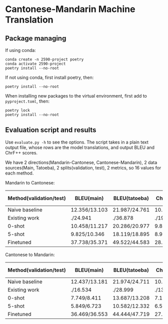 # Cantonese-Mandarin Machine Translation

## Package managing

If using conda:

```
conda create -n 2590-project poetry
conda activate 2590-project
poetry install --no-root
```

If not using conda, first install poetry, then:

```
poetry install --no-root
```

When installing new packages to the virtual environment, first add to `pyproject.toml`, then:

```
poetry lock
poetry install --no-root
```

## Evaluation script and results

Use `evaluate.py -h` to see the options. The script takes in a plain text output file, whose rows are the model translations, and output BLEU and ChrF++ scores.

We have 2 directions(Mandarin-Cantonese, Cantonese-Mandarin), 2 data sources(Main, Tatoeba), 2 splits(validation, test), 2 metrics, so 16 values for each method.

Mandarin to Cantonese:

| Method(validation/test) | BLEU(main)    | BLEU(tatoeba) | ChrF++(main)  | ChrF++(tatoeba) |
| ----------------------- | ------------- | ------------- | ------------- | --------------- |
| Naive baseline          | 12.356/13.103 | 21.987/24.761 | 10.872/11.373 | 16.195/16.645   |
| Existing work           |      ./24.941 |      ./36.878 |      ./19.056 |      ./24.717   |
| 0-shot                  | 10.458/11.217 | 20.286/20.977 | 9.824/10.368  | 15.641/16.085   |
| 5-shot                  | 9.825/10.346  | 18.119/18.895 | 8.946/9.059   | 13.818/14.584   |
| Finetuned               | 37.738/35.371 | 49.522/44.583 | 28.841/26.197 | 38.884/35.274   |

Cantonese to Mandarin:

| Method(validation/test) | BLEU(main)    | BLEU(tatoeba) | ChrF++(main)  | ChrF++(tatoeba) |
| ----------------------- | ------------- | ------------- | ------------- | --------------- |
| Naive baseline          | 12.437/13.181 | 21.974/24.711 | 10.617/11.136 | 16.450/16.825   |
| Existing work           |      ./16.534 |      ./28.999 |      ./13.259 |      ./20.304   |
| 0-shot                  | 7.749/8.411   | 13.687/13.208 | 7.177/7.643   | 11.061/10.995   |
| 5-shot                  | 5.849/6.723   | 10.582/12.332 | 6.552/6.832   | 9.520/10.064    |
| Finetuned               | 36.469/36.553 | 44.444/47.719 | 27.028/27.471 | 31.874/37.925   |
